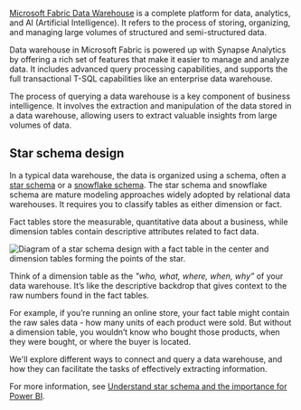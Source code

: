 [Microsoft Fabric Data Warehouse](https://learn.microsoft.com/en-us/fabric/data-warehouse/) is a complete platform for data, analytics, and AI (Artificial Intelligence). It refers to the process of storing, organizing, and managing large volumes of structured and semi-structured data.

Data warehouse in Microsoft Fabric is powered up with Synapse Analytics by offering a rich set of features that make it easier to manage and analyze data. It includes advanced query processing capabilities, and supports the full transactional T-SQL capabilities like an enterprise data warehouse.

The process of querying a data warehouse is a key component of business intelligence. It involves the extraction and manipulation of the data stored in a data warehouse, allowing users to extract valuable insights from large volumes of data.

## Star schema design

In a typical data warehouse, the data is organized using a schema, often a [star schema](https://learn.microsoft.com/en-us/power-bi/guidance/star-schema) or a [snowflake schema](https://learn.microsoft.com/en-us/power-bi/guidance/star-schema#snowflake-dimensions?azure-portal=true). The star schema and snowflake schema are mature modeling approaches widely adopted by relational data warehouses. It requires you to classify tables as either dimension or fact.

Fact tables store the measurable, quantitative data about a business, while dimension tables contain descriptive attributes related to fact data.

![Diagram of a star schema design with a fact table in the center and dimension tables forming the points of the star.](https://learn.microsoft.com/en-us/training/wwl-data-ai/query-data-warehouse-microsoft-fabric/media/1-star-schema.png)

Think of a dimension table as the _"who, what, where, when, why”_ of your data warehouse. It’s like the descriptive backdrop that gives context to the raw numbers found in the fact tables.

For example, if you’re running an online store, your fact table might contain the raw sales data - how many units of each product were sold. But without a dimension table, you wouldn’t know who bought those products, when they were bought, or where the buyer is located.

We'll explore different ways to connect and query a data warehouse, and how they can facilitate the tasks of effectively extracting information.

For more information, see [Understand star schema and the importance for Power BI](https://learn.microsoft.com/en-us/power-bi/guidance/star-schema).